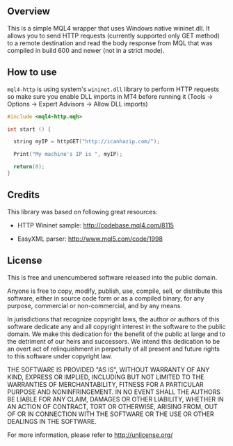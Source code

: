 Overview
--------

This is a simple MQL4 wrapper that uses Windows native wininet.dll. It allows
you to send HTTP requests (currently supported only GET method) to a remote
destination and read the body response from MQL that was compiled in build 600
and newer (not in a strict mode).

How to use
----------

`mql4-http` is using system's `wininet.dll` library to perform HTTP requests
so make sure you enable DLL imports in MT4 before running it (Tools ->
Options -> Expert Advisors -> Allow DLL imports)

```c
#include <mql4-http.mqh>

int start () {

  string myIP = httpGET("http://icanhazip.com/");

  Print("My machine's IP is ", myIP);

  return(0);
}
```

Credits
-------

This library was based on following great resources:

- HTTP Wininet sample: http://codebase.mql4.com/8115

- EasyXML parser: http://www.mql5.com/code/1998

License
-------

This is free and unencumbered software released into the public domain.

Anyone is free to copy, modify, publish, use, compile, sell, or
distribute this software, either in source code form or as a compiled
binary, for any purpose, commercial or non-commercial, and by any
means.

In jurisdictions that recognize copyright laws, the author or authors
of this software dedicate any and all copyright interest in the
software to the public domain. We make this dedication for the benefit
of the public at large and to the detriment of our heirs and
successors. We intend this dedication to be an overt act of
relinquishment in perpetuity of all present and future rights to this
software under copyright law.

THE SOFTWARE IS PROVIDED "AS IS", WITHOUT WARRANTY OF ANY KIND,
EXPRESS OR IMPLIED, INCLUDING BUT NOT LIMITED TO THE WARRANTIES OF
MERCHANTABILITY, FITNESS FOR A PARTICULAR PURPOSE AND NONINFRINGEMENT.
IN NO EVENT SHALL THE AUTHORS BE LIABLE FOR ANY CLAIM, DAMAGES OR
OTHER LIABILITY, WHETHER IN AN ACTION OF CONTRACT, TORT OR OTHERWISE,
ARISING FROM, OUT OF OR IN CONNECTION WITH THE SOFTWARE OR THE USE OR
OTHER DEALINGS IN THE SOFTWARE.

For more information, please refer to [<http://unlicense.org/>](http://unlicense.org)
